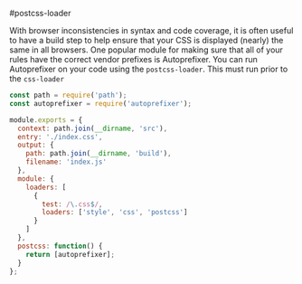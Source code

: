#postcss-loader

With browser inconsistencies in syntax and code coverage, it is often useful to have a build step to help ensure that your CSS is displayed (nearly) the same in all browsers. One popular module for making sure that all of your rules have the correct vendor prefixes is Autoprefixer. You can run Autoprefixer on your code using the `postcss-loader`. This must run prior to the `css-loader`

```javascript
const path = require('path');
const autoprefixer = require('autoprefixer');

module.exports = {
  context: path.join(__dirname, 'src'),
  entry: './index.css',
  output: {
    path: path.join(__dirname, 'build'),
    filename: 'index.js'
  },
  module: {
    loaders: [
      {
        test: /\.css$/,
        loaders: ['style', 'css', 'postcss']
      }
    ]
  },
  postcss: function() {
    return [autoprefixer];
  }
};
```

